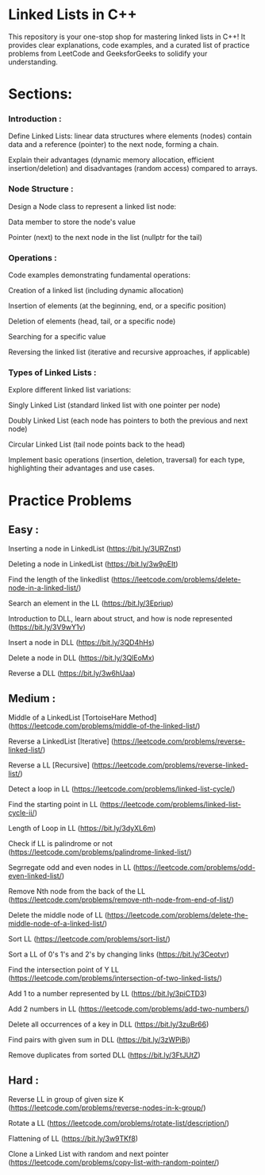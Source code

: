 # Linked Lists in C++

This repository is your one-stop shop for mastering linked lists in C++! It provides clear explanations, code examples, and a curated list of practice problems from LeetCode and GeeksforGeeks to solidify your understanding.

# Sections:

### Introduction :

Define Linked Lists: linear data structures where elements (nodes) contain data and a reference (pointer) to the next node, forming a chain.

Explain their advantages (dynamic memory allocation, efficient insertion/deletion) and disadvantages (random access) compared to arrays.

### Node Structure :

Design a Node class to represent a linked list node:

Data member to store the node's value

Pointer (next) to the next node in the list (nullptr for the tail)

### Operations :

Code examples demonstrating fundamental operations:

Creation of a linked list (including dynamic allocation)

Insertion of elements (at the beginning, end, or a specific position)

Deletion of elements (head, tail, or a specific node)

Searching for a specific value

Reversing the linked list (iterative and recursive approaches, if applicable)

### Types of Linked Lists :

Explore different linked list variations: 

Singly Linked List (standard linked list with one pointer per node)

Doubly Linked List (each node has pointers to both the previous and next node)

Circular Linked List (tail node points back to the head)

Implement basic operations (insertion, deletion, traversal) for each type, highlighting their advantages and use cases.

# Practice Problems 

## Easy :

Inserting a node in LinkedList (https://bit.ly/3URZnst)

Deleting a node in LinkedList (https://bit.ly/3w9pEIt)

Find the length of the linkedlist (https://leetcode.com/problems/delete-node-in-a-linked-list/)

Search an element in the LL (https://bit.ly/3Epriup)

Introduction to DLL, learn about struct, and how is node represented (https://bit.ly/3V9wY1v)

Insert a node in DLL (https://bit.ly/3QD4hHs)

Delete a node in DLL (https://bit.ly/3QlEoMx)

Reverse a DLL (https://bit.ly/3w6hUaa)

## Medium :

Middle of a LinkedList [TortoiseHare Method] (https://leetcode.com/problems/middle-of-the-linked-list/)

Reverse a LinkedList [Iterative] (https://leetcode.com/problems/reverse-linked-list/)

Reverse a LL [Recursive] (https://leetcode.com/problems/reverse-linked-list/)

Detect a loop in LL (https://leetcode.com/problems/linked-list-cycle/)

Find the starting point in LL (https://leetcode.com/problems/linked-list-cycle-ii/)

Length of Loop in LL (https://bit.ly/3dyXL6m)

Check if LL is palindrome or not (https://leetcode.com/problems/palindrome-linked-list/)

Segrregate odd and even nodes in LL (https://leetcode.com/problems/odd-even-linked-list/)

Remove Nth node from the back of the LL (https://leetcode.com/problems/remove-nth-node-from-end-of-list/)

Delete the middle node of LL (https://leetcode.com/problems/delete-the-middle-node-of-a-linked-list/)

Sort LL (https://leetcode.com/problems/sort-list/)

Sort a LL of 0's 1's and 2's by changing links (https://bit.ly/3Ceotvr)

Find the intersection point of Y LL (https://leetcode.com/problems/intersection-of-two-linked-lists/)

Add 1 to a number represented by LL (https://bit.ly/3piCTD3)

Add 2 numbers in LL (https://leetcode.com/problems/add-two-numbers/)

Delete all occurrences of a key in DLL (https://bit.ly/3zuBr66)

Find pairs with given sum in DLL (https://bit.ly/3zWPiBj)

Remove duplicates from sorted DLL (https://bit.ly/3FtJUtZ)

## Hard :

Reverse LL in group of given size K (https://leetcode.com/problems/reverse-nodes-in-k-group/)

Rotate a LL (https://leetcode.com/problems/rotate-list/description/)

Flattening of LL (https://bit.ly/3w9TKf8)

Clone a Linked List with random and next pointer (https://leetcode.com/problems/copy-list-with-random-pointer/)
